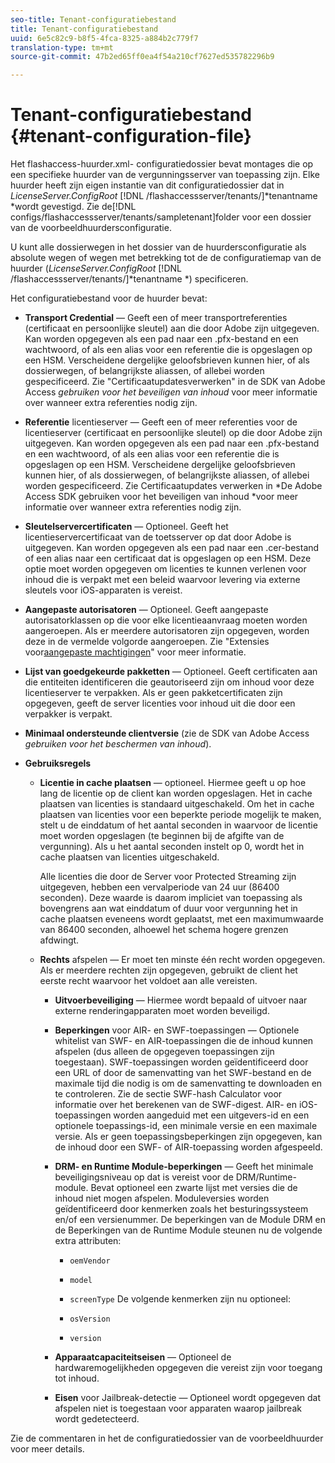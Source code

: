 ```yaml
---
seo-title: Tenant-configuratiebestand
title: Tenant-configuratiebestand
uuid: 6e5c82c9-b8f5-4fca-8325-a884b2c779f7
translation-type: tm+mt
source-git-commit: 47b2ed65ff0ea4f54a210cf7627ed535782296b9

---
```



# Tenant-configuratiebestand {#tenant-configuration-file}

Het flashaccess-huurder.xml- configuratiedossier bevat montages die op een specifieke huurder van de vergunningsserver van toepassing zijn. Elke huurder heeft zijn eigen instantie van dit configuratiedossier dat in *LicenseServer.ConfigRoot* [!DNL /flashaccessserver/tenants/]*tenantname *wordt gevestigd. Zie de[!DNL configs/flashaccessserver/tenants/sampletenant]folder voor een dossier van de voorbeeldhuurdersconfiguratie.

U kunt alle dossierwegen in het dossier van de huurdersconfiguratie als absolute wegen of wegen met betrekking tot de de configuratiemap van de huurder (*LicenseServer.ConfigRoot* [!DNL /flashaccessserver/tenants/]*tenantname *) specificeren.

Het configuratiebestand voor de huurder bevat:

* **Transport Credential** — Geeft een of meer transportreferenties (certificaat en persoonlijke sleutel) aan die door Adobe zijn uitgegeven. Kan worden opgegeven als een pad naar een .pfx-bestand en een wachtwoord, of als een alias voor een referentie die is opgeslagen op een HSM. Verscheidene dergelijke geloofsbrieven kunnen hier, of als dossierwegen, of belangrijkste aliassen, of allebei worden gespecificeerd. Zie &quot;Certificaatupdates[](../../aaxs-protecting-content/content-implementing-the-license-server/content-handling-cert-updates.md)verwerken&quot; in de SDK van Adobe Access *gebruiken voor het beveiligen van inhoud* voor meer informatie over wanneer extra referenties nodig zijn.
* **Referentie** licentieserver — Geeft een of meer referenties voor de licentieserver (certificaat en persoonlijke sleutel) op die door Adobe zijn uitgegeven. Kan worden opgegeven als een pad naar een .pfx-bestand en een wachtwoord, of als een alias voor een referentie die is opgeslagen op een HSM. Verscheidene dergelijke geloofsbrieven kunnen hier, of als dossierwegen, of belangrijkste aliassen, of allebei worden gespecificeerd. Zie Certificaatupdates verwerken in *De Adobe Access SDK gebruiken voor het beveiligen van inhoud *voor meer informatie over wanneer extra referenties nodig zijn.
* **Sleutelservercertificaten** — Optioneel. Geeft het licentieservercertificaat van de toetsserver op dat door Adobe is uitgegeven. Kan worden opgegeven als een pad naar een .cer-bestand of een alias naar een certificaat dat is opgeslagen op een HSM. Deze optie moet worden opgegeven om licenties te kunnen verlenen voor inhoud die is verpakt met een beleid waarvoor levering via externe sleutels voor iOS-apparaten is vereist.
* **Aangepaste autorisatoren** — Optioneel. Geeft aangepaste autorisatorklassen op die voor elke licentieaanvraag moeten worden aangeroepen. Als er meerdere autorisatoren zijn opgegeven, worden deze in de vermelde volgorde aangeroepen. Zie &quot;Extensies voor[aangepaste machtigingen](../../aaxs-protected-streaming/custom-authorization-extensions.md)&quot; voor meer informatie.
* **Lijst van goedgekeurde pakketten** — Optioneel. Geeft certificaten aan die entiteiten identificeren die geautoriseerd zijn om inhoud voor deze licentieserver te verpakken. Als er geen pakketcertificaten zijn opgegeven, geeft de server licenties voor inhoud uit die door een verpakker is verpakt.
* **Minimaal ondersteunde clientversie** (zie de SDK van Adobe Access *gebruiken voor het beschermen van inhoud*).
* **Gebruiksregels**

   * **Licentie in cache plaatsen** — optioneel. Hiermee geeft u op hoe lang de licentie op de client kan worden opgeslagen. Het in cache plaatsen van licenties is standaard uitgeschakeld. Om het in cache plaatsen van licenties voor een beperkte periode mogelijk te maken, stelt u de einddatum of het aantal seconden in waarvoor de licentie moet worden opgeslagen (te beginnen bij de afgifte van de vergunning). Als u het aantal seconden instelt op 0, wordt het in cache plaatsen van licenties uitgeschakeld.

      Alle licenties die door de Server voor Protected Streaming zijn uitgegeven, hebben een vervalperiode van 24 uur (86400 seconden). Deze waarde is daarom impliciet van toepassing als bovengrens aan wat einddatum of duur voor vergunning het in cache plaatsen eveneens wordt geplaatst, met een maximumwaarde van 86400 seconden, alhoewel het schema hogere grenzen afdwingt.

   * **Rechts** afspelen — Er moet ten minste één recht worden opgegeven. Als er meerdere rechten zijn opgegeven, gebruikt de client het eerste recht waarvoor het voldoet aan alle vereisten.

      * **Uitvoerbeveiliging** — Hiermee wordt bepaald of uitvoer naar externe renderingapparaten moet worden beveiligd.
      * **Beperkingen** voor AIR- en SWF-toepassingen — Optionele whitelist van SWF- en AIR-toepassingen die de inhoud kunnen afspelen (dus alleen de opgegeven toepassingen zijn toegestaan). SWF-toepassingen worden geïdentificeerd door een URL of door de samenvatting van het SWF-bestand en de maximale tijd die nodig is om de samenvatting te downloaden en te controleren. Zie de sectie SWF-hash Calculator voor informatie over het berekenen van de SWF-digest. AIR- en iOS-toepassingen worden aangeduid met een uitgevers-id en een optionele toepassings-id, een minimale versie en een maximale versie. Als er geen toepassingsbeperkingen zijn opgegeven, kan de inhoud door een SWF- of AIR-toepassing worden afgespeeld.
      * **DRM- en Runtime Module-beperkingen** — Geeft het minimale beveiligingsniveau op dat is vereist voor de DRM/Runtime-module. Bevat optioneel een zwarte lijst met versies die de inhoud niet mogen afspelen. Moduleversies worden geïdentificeerd door kenmerken zoals het besturingssysteem en/of een versienummer. De beperkingen van de Module DRM en de Beperkingen van de Runtime Module steunen nu de volgende extra attributen:

         * `oemVendor`
         * `model`
         * `screenType`
         De volgende kenmerken zijn nu optioneel:

         * `osVersion`
         * `version`
      * **Apparaatcapaciteitseisen** — Optioneel de hardwaremogelijkheden opgegeven die vereist zijn voor toegang tot inhoud.
      * **Eisen** voor Jailbreak-detectie — Optioneel wordt opgegeven dat afspelen niet is toegestaan voor apparaten waarop jailbreak wordt gedetecteerd.



Zie de commentaren in het de configuratiedossier van de voorbeeldhuurder voor meer details.
